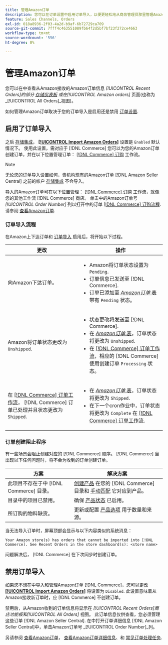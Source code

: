 ```yaml
---
title: 管理Amazon订单
description: 您可以在订单设置中启用订单导入，以便更轻松地从商务管理员那里管理Amazon订单。
feature: Sales Channels, Orders
exl-id: 018a8936-2f03-4a2d-b9af-6b72729ca709
source-git-commit: 7fff4c463551089fb64f2d5bf7bf23f272ce4663
workflow-type: tm+mt
source-wordcount: '556'
ht-degree: 0%

---
```


# 管理Amazon订单

您可以在中查看从Amazon接收的Amazon订单信息 _[!UICONTROL Recent Orders]_的部分 [存储仪表板](./amazon-store-dashboard.md) 或在_[!UICONTROL Amazon orders]_ 页面(也称为 _[!UICONTROL All Orders]_视图)。

如何管理Amazon订单取决于您的订单导入是启用还是禁用 [订单设置](./order-settings.md#configure-order-settings).

## 启用了订单导入

之后 [存储集成](./store-integration.md)， [**[!UICONTROL Import Amazon Orders]**](./order-settings.md#configure-order-settings) 设置是 `Enabled` 默认情况下。 使用此设置，需对应于 [!DNL Commerce] 您可以为您的Amazon订单创建订单，并在以下位置管理订单： [[!DNL Commerce] 订购](https://experienceleague.adobe.com/docs/commerce-admin/stores-sales/order-management/orders/orders.html) 工作流。

>[!NOTE]
>
>无论您的订单导入设置如何，贵机构现有的Amazon订单 [!DNL Amazon Seller Central] 之前的帐户 [存储集成](./store-integration.md) 不会导入。

导入的Amazon订单可在以下位置管理： [[!DNL Commerce] 订购](https://experienceleague.adobe.com/docs/commerce-admin/stores-sales/order-management/orders/orders.html) 工作流，就像您的其他工作流 [!DNL Commerce] 商店。 单击中的Amazon订单号 *[!UICONTROL Order Number]* 列以打开中的订单 [[!DNL Commerce] 订购流程](https://experienceleague.adobe.com/docs/commerce-admin/stores-sales/order-management/orders/order-processing.html#process-an-order#order-view-descriptions). 请参阅 [查看Amazon订单](./amazon-orders-all.md).

### 订单导入流程

在Amazon上下达订单和 [订单导入](./order-settings.md) 启用后，将开始以下过程。

| 更改 | 操作 |
|----------------------------------------------------------------------------------------------------------------------------------------------------------------------------------------------------------------------------|------------------------------------------------------------------------------------------------------------------------------------------------------------------------------------------------------------------------------------------------------------------------------------------------------------------------------------------------------------------------------------------------------------------|
| 向Amazon下达订单。 | <ul><li>Amazon将订单状态设置为 `Pending`.</li><li>订单信息已发送至 [!DNL Commerce].</li><li>订单已添加至 [_Amazon订单_ 表](./amazon-orders-all.md) 带有 `Pending` 状态。</li></ul> |
| Amazon将订单状态更改为 `Unshipped`. | <ul><li>状态更改将发送至 [!DNL Commerce].</li><li>在 [_Amazon订单_ 表](./amazon-orders-all.md)，订单状态将更改为 `Unshipped`.</li><li>在 [[!DNL Commerce] 订单工作流](https://experienceleague.adobe.com/docs/commerce-admin/stores-sales/order-management/orders/orders.html)，相应的 [!DNL Commerce] 使用创建订单 `Processing` 状态。</li></ul> |
| 在 [[!DNL Commerce] 订单工作流](https://experienceleague.adobe.com/docs/commerce-admin/stores-sales/order-management/orders/orders.html)， [!DNL Commerce] 订单已处理并且状态更改为 `Shipped`. | <ul><li>在 [_Amazon订单_ 表](./amazon-orders-all.md)，订单状态将更改为 `Shipped`.</li><li>在下一个cron作业中，订单状态将更改为 `Complete` 在 [[!DNL Commerce] 订单工作流](https://experienceleague.adobe.com/docs/commerce-admin/stores-sales/order-management/orders/orders.html).</li></ul> |

### 订单创建阻止程序

有一些场景会阻止创建对应的 [!DNL Commerce] 顺序。 [!DNL Commerce] 当出现以下任何问题时，将不会为收到的订单创建订单。

| 方案 | 解决方案 |
|---------------------------------------------------------|----------------------------------------------------------------------------------------------------------------------------------------------------------------------------------|
| 此项目不存在于中 [!DNL Commerce] 目录。 | [创建产品](./creating-assigning-catalog-products.md) 在您的 [!DNL Commerce] 目录和 [手动匹配](./creating-assigning-catalog-products.md) 它对应到产品。 |
| 目录中的项目已禁用。 | 确保 [产品状态](https://experienceleague.adobe.com/docs/commerce-admin/inventory/configuration/product-options.html) 已启用。 |
| 所订购的物料缺货。 | 更新或配置 [产品选项](https://experienceleague.adobe.com/docs/commerce-admin/inventory/configuration/product-options.html) 用于数量和来源。 |

当无法导入订单时，屏幕顶部会显示与以下内容类似的系统消息：

`Your Amazon store(s) has orders that cannot be imported into [!DNL Commerce]. See Recent Orders in the store dashboard(s): <store name>`

问题解决后， [!DNL Commerce] 在下次同步时创建订单。

## 禁用订单导入

如果您不想在中导入和管理Amazon订单 [!DNL Commerce]，您可以更改 [**[!UICONTROL Import Amazon Orders]**](./order-settings.md#configure-order-settings) 将设置为 `Disabled`. 此设置意味着从Amazon接收新订单时，应 [!DNL Commerce] 不创建订单。

禁用后，从Amazon收到的订单信息将显示在 _[!UICONTROL Recent Orders]_商店功能板和_[!UICONTROL All Orders]_ 视图。 此订单信息仅供查看，您必须管理这些订单 [!DNL Amazon Seller Central]. 在中打开订单详细信息 [!DNL Amazon Seller Central]中，单击Amazon订单号 _[!UICONTROL Order Number]_列。

另请参阅 [查看Amazon订单](./amazon-orders-all.md)， [查看Amazon订单详细信息](./amazon-order-details.md)、和 [常见订单处理任务](./common-order-processing.md).
